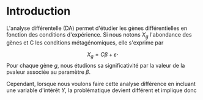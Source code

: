 # Introduction

L'analyse différentelle (DA) permet d'étudier les gènes différentielles en fonction des conditions d'expérience. Si nous notons $X_g$ l'abondance des gènes et C les conditions métagénomiques, elle s'exprime par

$$X_g=C \beta+\varepsilon \cdot$$
Pour chaque gène $g$, nous étudions sa significativité par la valeur de la pvaleur associée au paramètre $\beta$.

Cependant, lorsque nous voulons faire cette analyse différence en incluant une variable d'intérêt $Y$, la problématique devient différent et implique donc 

